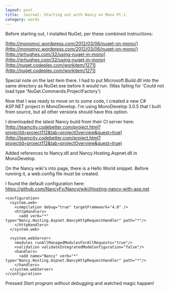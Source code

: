 ```yaml
---
layout: post
title:  Journal: Starting out with Nancy on Mono Pt.1       
category: words
---
```

Before starting out, I installed NuGet, per these combined instructions:

[http://monomvc.wordpress.com/2012/03/06/nuget-on-mono/](http://monomvc.wordpress.com/2012/03/06/nuget-on-mono/) <br/>
[http://grhughes.com/32/using-nuget-in-mono](http://grhughes.com/32/using-nuget-in-mono) <br/>
[http://nuget.codeplex.com/workitem/1271](http://nuget.codeplex.com/workitem/1271)

Special note on the last item there. I had to put Microsoft.Build.dll into the same directory as NuGet.exe before it would run. (Was failing for 'Could not load type 'NuGet.Commands.ProjectFactory')


Now that I was ready to move on to some code, I created a new C# ASP.NET project in MonoDevelop. I'm using MonoDevelop 3.0.5 that I built from source, but all other versions should have this option.

I downloaded the latest Nancy build from their CI server here:
[http://teamcity.codebetter.com/project.html?projectId=project112&tab=projectOverview&guest=true](http://teamcity.codebetter.com/project.html?projectId=project112&tab=projectOverview&guest=true)

Added references to Nancy.dll and Nancy.Hosting.Aspnet.dll in MonoDevelop.


On the Nancy wiki's into page, there is a Hello World snippet. Before running it, a web.config file must be created.

I found the default configuration here: https://github.com/NancyFx/Nancy/wiki/Hosting-nancy-with-asp.net

	<configuration>
	  <system.web>
	    <compilation debug="true" targetFramework="4.0" />
	    <httpHandlers>
	      <add verb="*" type="Nancy.Hosting.Aspnet.NancyHttpRequestHandler" path="*"/>
	    </httpHandlers>
	  </system.web>
	
	  <system.webServer>
	    <modules runAllManagedModulesForAllRequests="true"/>
	    <validation validateIntegratedModeConfiguration="false"/>
	    <handlers>
	      <add name="Nancy" verb="*" type="Nancy.Hosting.Aspnet.NancyHttpRequestHandler" path="*"/>
	    </handlers>
	  </system.webServer>
	</configuration>


Pressed *Start program without debugging* and watched magic happen! 